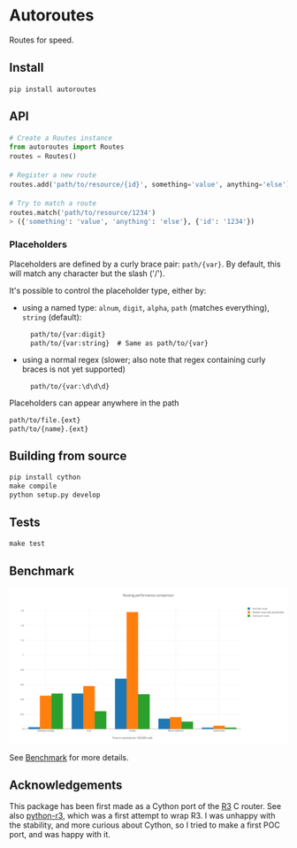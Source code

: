 # Autoroutes

Routes for speed.


## Install

    pip install autoroutes


## API

```python
# Create a Routes instance
from autoroutes import Routes
routes = Routes()

# Register a new route
routes.add('path/to/resource/{id}', something='value', anything='else')

# Try to match a route
routes.match('path/to/resource/1234')
> ({'something': 'value', 'anything': 'else'}, {'id': '1234'})
```

### Placeholders

Placeholders are defined by a curly brace pair: `path/{var}`. By default, this
will match any character but the slash ('/').

It's possible to control the placeholder type, either by:
- using a named type: `alnum`, `digit`, `alpha`, `path` (matches everything),
  `string` (default):

        path/to/{var:digit}
        path/to/{var:string}  # Same as path/to/{var}

- using a normal regex (slower; also note that regex containing curly braces is
  not yet supported)

        path/to/{var:\d\d\d}

Placeholders can appear anywhere in the path

    path/to/file.{ext}
    path/to/{name}.{ext}


## Building from source

    pip install cython
    make compile
    python setup.py develop


## Tests

    make test

## Benchmark

![](benchmark.png)

See [Benchmark](https://github.com/pyrates/autoroutes/wiki/Benchmark) for more
details.

## Acknowledgements

This package has been first made as a Cython port of the [R3](https://github.com/c9s/r3/)
C router.
See also [python-r3](https://framagit.org/ybon/python-r3), which was a first
attempt to wrap R3. I was unhappy with the stability, and more curious about
Cython, so I tried to make a first POC port, and was happy with it.
